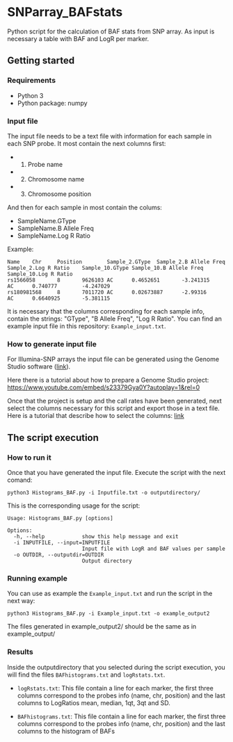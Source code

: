 # SNParray_BAFstats

Python script for the calculation of BAF stats from SNP array. As input is necessary a table with BAF and LogR per marker.

## Getting started

### Requirements

- Python 3
- Python package: numpy

### Input file

The input file needs to be a text file with information for each sample in each SNP probe. It most contain the next columns first:

- 1) Probe name
- 2) Chromosome name
- 3) Chromosome position

And then for each sample in most contain the colums:

- SampleName.GType
- SampleName.B Allele Freq
- SampleName.Log R Ratio

Example:

```
Name    Chr     Position        Sample_2.GType  Sample_2.B Allele Freq  Sample_2.Log R Ratio    Sample_10.GType Sample_10.B Allele Freq Sample_10.Log R Ratio
rs1566058       8       9626103 AC      0.4652651       -3.241315       AC      0.740777        -4.247029
rs180981568     8       7011720 AC      0.02673887      -2.99316        AC      0.6640925       -5.381115
```

It is necessary that the columns corresponding for each sample info, contain the strings: "GType", "B Allele Freq", "Log R Ratio". You can find an example input file in this repository: `Example_input.txt`.

### How to generate input file

For Illumina-SNP arrays the input file can be generated using the Genome Studio software ([link](https://www.illumina.com/techniques/microarrays/array-data-analysis-experimental-design/genomestudio.html)).

Here there is a tutorial about how to prepare a Genome Studio project: <https://www.youtube.com/embed/s23379Gya0Y?autoplay=1&rel=0>

Once that the project is setup and the call rates have been generated, next select the columns necessary for this script and export those in a text file. Here is a tutorial that describe how to select the columns: [link](http://penncnv.openbioinformatics.org/en/latest/user-guide/input/#preparing-input-signal-intensity-files-from-beadstudio-project-files)


## The script execution

### How to run it

Once that you have generated the input file. Execute the script with the next comand:

`python3 Histograms_BAF.py -i Inputfile.txt -o outputdirectory/`

This is the corresponding usage for the script:

```
Usage: Histograms_BAF.py [options]

Options:
  -h, --help            show this help message and exit
  -i INPUTFILE, --input=INPUTFILE
                        Input file with LogR and BAF values per sample
  -o OUTDIR, --outputdir=OUTDIR
                        Output directory
```

### Running example

You can use as example the `Example_input.txt` and run the script in the next way:

`python3 Histograms_BAF.py -i Example_input.txt -o example_output2`

The files generated in example\_output2/ should be the same as in example\_output/


### Results

Inside the outputdirectory that you selected during the script execution, you will find the files `BAFhistograms.txt` and `logRstats.txt`.

- `logRstats.txt`: This file contain a line for each marker, the first three columns correspond to the probes info (name, chr, position) and the last columns to LogRatios mean, median, 1qt, 3qt and SD.

- `BAFhistograms.txt`: This file contain a line for each marker, the first three columns correspond to the probes info (name, chr, position) and the last columns to the histogram of BAFs
